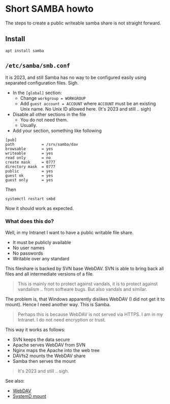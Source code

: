 # Short SAMBA howto

The steps to create a public writeable samba share is not straight forward.

## Install

```
apt install samba
```

## `/etc/samba/smb.conf`

It is 2023, and still Samba has no way to be configured easily using separated configuration files.  Sigh.

- In the `[global]` section:
  - Change `workgroup = WORKGROUP`
  - Add `guest account = ACCOUNT` where `ACCOUNT` must be an existing Unix name.  No Unix ID allowed here.  (It's 2023 and still .. sigh)
- Disable all other sections in the file
  - You do not need them.
  - Usually.
- Add your section, something like following

```
[pub]
path            = /srv/samba/dav
browsable       = yes
writeable       = yes
read only       = no
create mask     = 0777
directory mask  = 0777
public          = yes
guest ok        = yes
guest only      = yes
```

Then

```
systemctl restart smbd
```

Now it should work as expected.


### What does this do?

Well, in my Intranet I want to have a public writable file share.

- It must be publicly available
- No user names
- No passwords
- Writable over any standard

This fileshare is backed by SVN base WebDAV.  SVN is able to bring back all files and all intermediate versions of a file.

> This is mainly not to protect against vandals, it is to protect against vandalism .. from software bugs.  But also vandals and similar.

The problem is, that Windows apparently dislikes WebDAV (I did not get it to mount).  Hence I need another way.  This is Samba.

> Perhaps this is because WebDAV is not served via HTTPS.  I am in my Intranet.  I do not need encryption or trust.

This way it works as follows:

- SVN keeps the data secure
- Apache serves WebDAV from SVN
- Nginx maps the Apache into the web tree
- DAVfs2 mounts the WebDAV share
- Samba then serves the mount

> It's 2023 and still .. sigh.

See also:

- [WebDAV](webdav.md)
- [SystemD mount](systemd/mount.md)
